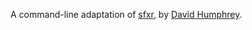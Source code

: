 A command-line adaptation of [sfxr](http://www.drpetter.se/project_sfxr.html), by [David Humphrey](mailto:david.humphrey@senecac.on.ca).

